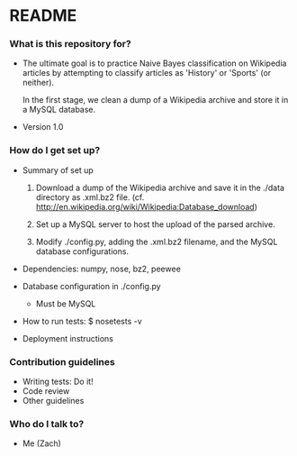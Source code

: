 # README #

### What is this repository for? ###

* The ultimate goal is to practice Naive Bayes classification on Wikipedia 
  articles by attempting to classify articles as 'History' or 'Sports' (or
  neither).  
  
  In the first stage, we clean a dump of a Wikipedia archive and store it in 
  a MySQL database.

* Version 1.0

### How do I get set up? ###

* Summary of set up

    1) Download a dump of the Wikipedia archive and save it in the
       ./data directory as .xml.bz2 file.
       (cf. http://en.wikipedia.org/wiki/Wikipedia:Database_download)
 
    2) Set up a MySQL server to host the upload of the parsed archive.

    3) Modify ./config.py, adding the .xml.bz2 filename, and the
       MySQL database configurations.
    

* Dependencies: numpy, nose, bz2, peewee

* Database configuration in ./config.py
    * Must be MySQL

* How to run tests:  $ nosetests -v

* Deployment instructions

### Contribution guidelines ###

* Writing tests: Do it!
* Code review
* Other guidelines

### Who do I talk to? ###

* Me (Zach)